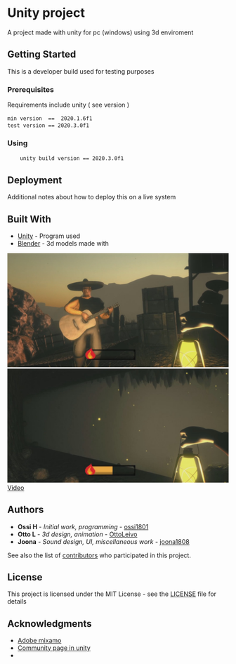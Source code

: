 # Unity project

A project made with unity for pc (windows) using 3d enviroment

## Getting Started

This is a developer build used for testing purposes 

### Prerequisites

Requirements include unity ( see version )

```
min version  ==  2020.1.6f1
test version == 2020.3.0f1
```

### Using
```
	unity build version == 2020.3.0f1
```




## Deployment

 Additional notes about how to deploy this on a live system

## Built With

* [Unity](https://unity.com/) - Program used
* [Blender](https://www.blender.org/) - 3d models made with

![twobrohers.jpg](readme-two-brothers.jpg)
![insidethecave.jpg](readme-inside-thecave.jpg)
[Video](https://www.youtube.com/watch?v=iRzVDQLxADk)


## Authors

* **Ossi H** - *Initial work, programming* - [ossi1801](https://github.com/ossi1801)
* **Otto L** - *3d design, animation* - [OttoLeivo](https://github.com/OttoLeivo)
* **Joona** - *Sound design, UI, miscellaneous  work* - [joona1808](https://github.com/joona1808)

See also the list of [contributors](https://github.com/your/project/contributors) who participated in this project.

## License

This project is licensed under the MIT License - see the [LICENSE](LICENSE) file for details

## Acknowledgments

* [Adobe mixamo](https://www.mixamo.com/)
* [Community page in unity](https://answers.unity.com/)
* 
